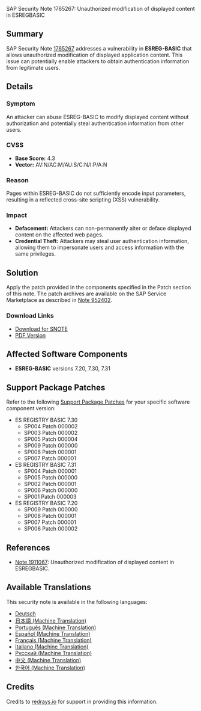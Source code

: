 SAP Security Note 1765267: Unauthorized modification of displayed content in ESREGBASIC

## Summary
SAP Security Note [1765267](https://me.sap.com/notes/0001765267) addresses a vulnerability in **ESREG-BASIC** that allows unauthorized modification of displayed application content. This issue can potentially enable attackers to obtain authentication information from legitimate users.

## Details

### Symptom
An attacker can abuse ESREG-BASIC to modify displayed content without authorization and potentially steal authentication information from other users.

### CVSS
- **Base Score:** 4.3
- **Vector:** AV:N/AC:M/AU:S/C:N/I:P/A:N

### Reason
Pages within ESREG-BASIC do not sufficiently encode input parameters, resulting in a reflected cross-site scripting (XSS) vulnerability.

### Impact
- **Defacement:** Attackers can non-permanently alter or deface displayed content on the affected web pages.
- **Credential Theft:** Attackers may steal user authentication information, allowing them to impersonate users and access information with the same privileges.

## Solution
Apply the patch provided in the components specified in the Patch section of this note. The patch archives are available on the SAP Service Marketplace as described in [Note 952402](https://me.sap.com/notes/952402).

### Download Links
- [Download for SNOTE](https://notesdownloads.sap.com/note/0040000017504872017)
- [PDF Version](https://userapps.support.sap.com/sap/support/sfm/notes/print/0001765267?language=en-US&token=E1D3E44329FAAFBA61199564B55C132F)

## Affected Software Components
- **ESREG-BASIC** versions 7.20, 7.30, 7.31

## Support Package Patches
Refer to the following [Support Package Patches](https://me.sap.com/notes/0001765267#SupportPackagePatches) for your specific software component version:

- ES REGISTRY BASIC 7.30
  - SP004 Patch 000002
  - SP003 Patch 000002
  - SP005 Patch 000004
  - SP009 Patch 000000
  - SP008 Patch 000001
  - SP007 Patch 000001
- ES REGISTRY BASIC 7.31
  - SP004 Patch 000001
  - SP005 Patch 000000
  - SP002 Patch 000001
  - SP006 Patch 000000
  - SP001 Patch 000003
- ES REGISTRY BASIC 7.20
  - SP009 Patch 000000
  - SP008 Patch 000001
  - SP007 Patch 000001
  - SP006 Patch 000002

## References
- [Note 1911067](https://me.sap.com/notes/1911067): Unauthorized modification of displayed content in ESREGBASIC.

## Available Translations
This security note is available in the following languages:
- [Deutsch](https://me.sap.com/notes/0001765267/D)
- [日本語 (Machine Translation)](https://me.sap.com/notes/0001765267/J)
- [Português (Machine Translation)](https://me.sap.com/notes/0001765267/P)
- [Español (Machine Translation)](https://me.sap.com/notes/0001765267/S)
- [Français (Machine Translation)](https://me.sap.com/notes/0001765267/F)
- [Italiano (Machine Translation)](https://me.sap.com/notes/0001765267/I)
- [Русский (Machine Translation)](https://me.sap.com/notes/0001765267/R)
- [中文 (Machine Translation)](https://me.sap.com/notes/0001765267/1)
- [한국어 (Machine Translation)](https://me.sap.com/notes/0001765267/3)

## Credits
Credits to [redrays.io](https://redrays.io) for support in providing this information.